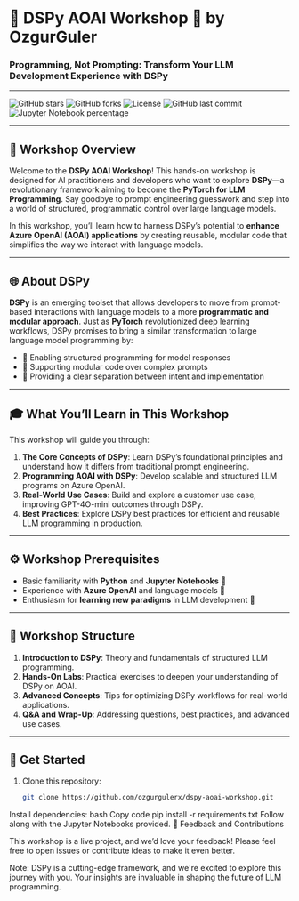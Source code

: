 





# 🧠 DSPy AOAI Workshop 🚀 by OzgurGuler
### Programming, Not Prompting: Transform Your LLM Development Experience with DSPy

---

![GitHub stars](https://img.shields.io/github/stars/ozgurgulerx/dspy-aoai-workshop)
![GitHub forks](https://img.shields.io/github/forks/ozgurgulerx/dspy-aoai-workshop)
![License](https://img.shields.io/github/license/ozgurgulerx/dspy-aoai-workshop)
![GitHub last commit](https://img.shields.io/github/last-commit/ozgurgulerx/dspy-aoai-workshop)
![Jupyter Notebook percentage](https://img.shields.io/github/languages/top/ozgurgulerx/dspy-aoai-workshop?label=jupyter%20notebook)

---

## 🎯 **Workshop Overview**

Welcome to the **DSPy AOAI Workshop**! This hands-on workshop is designed for AI practitioners and developers who want to explore **DSPy**—a revolutionary framework aiming to become the **PyTorch for LLM Programming**. Say goodbye to prompt engineering guesswork and step into a world of structured, programmatic control over large language models.

In this workshop, you’ll learn how to harness DSPy’s potential to **enhance Azure OpenAI (AOAI) applications** by creating reusable, modular code that simplifies the way we interact with language models.

---

## 🌐 **About DSPy**

**DSPy** is an emerging toolset that allows developers to move from prompt-based interactions with language models to a more **programmatic and modular approach**. Just as **PyTorch** revolutionized deep learning workflows, DSPy promises to bring a similar transformation to large language model programming by:
- 📏 Enabling structured programming for model responses
- 🧩 Supporting modular code over complex prompts
- 🎯 Providing a clear separation between intent and implementation

---

## 🎓 **What You’ll Learn in This Workshop**

This workshop will guide you through:
1. **The Core Concepts of DSPy**: Learn DSPy’s foundational principles and understand how it differs from traditional prompt engineering.
2. **Programming AOAI with DSPy**: Develop scalable and structured LLM programs on Azure OpenAI.
3. **Real-World Use Cases**: Build and explore a customer use case, improving GPT-4O-mini outcomes through DSPy.
4. **Best Practices**: Explore DSPy best practices for efficient and reusable LLM programming in production.

---

## ⚙️ **Workshop Prerequisites**

- Basic familiarity with **Python** and **Jupyter Notebooks** 🐍
- Experience with **Azure OpenAI** and language models 🧠
- Enthusiasm for **learning new paradigms** in LLM development 🚀

---

## 📜 **Workshop Structure**

1. **Introduction to DSPy**: Theory and fundamentals of structured LLM programming.
2. **Hands-On Labs**: Practical exercises to deepen your understanding of DSPy on AOAI.
3. **Advanced Concepts**: Tips for optimizing DSPy workflows for real-world applications.
4. **Q&A and Wrap-Up**: Addressing questions, best practices, and advanced use cases.

---

## 🚀 **Get Started**

1. Clone this repository:
   ```bash
   git clone https://github.com/ozgurgulerx/dspy-aoai-workshop.git
Install dependencies:
bash
Copy code
pip install -r requirements.txt
Follow along with the Jupyter Notebooks provided.
📢 Feedback and Contributions

This workshop is a live project, and we’d love your feedback! Please feel free to open issues or contribute ideas to make it even better.

Note: DSPy is a cutting-edge framework, and we're excited to explore this journey with you. Your insights are invaluable in shaping the future of LLM programming.
